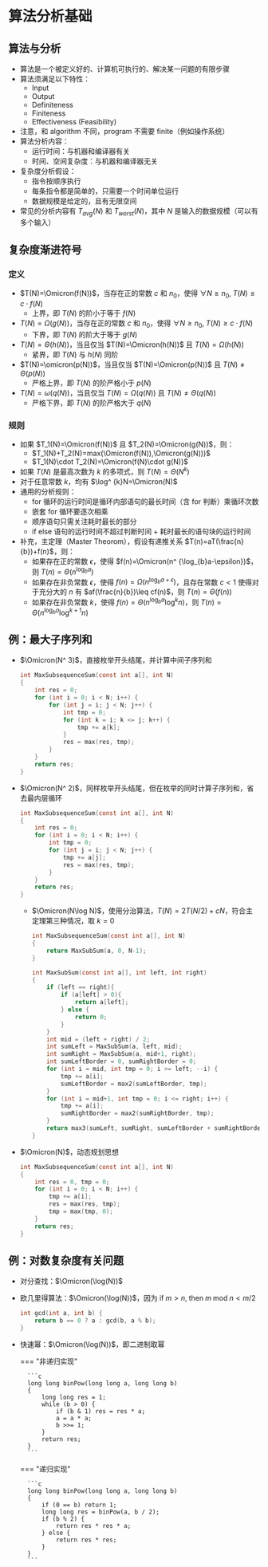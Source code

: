 # 算法分析基础

## 算法与分析

- 算法是一个被定义好的、计算机可执行的、解决某一问题的有限步骤
- 算法须满足以下特性：
    - Input
    - Output
    - Definiteness
    - Finiteness
    - Effectiveness (Feasibility)
- 注意，和 algorithm 不同，program 不需要 finite（例如操作系统）
- 算法分析内容：
    - 运行时间：与机器和编译器有关
    - 时间、空间复杂度：与机器和编译器无关
- 复杂度分析假设：
    - 指令按顺序执行
    - 每条指令都是简单的，只需要一个时间单位运行
    - 数据规模是给定的，且有无限空间
- 常见的分析内容有 $T_{avg}(N)$ 和 $T_{worst}(N)$，其中 $N$ 是输入的数据规模（可以有多个输入）

## 复杂度渐进符号

### 定义

- $T(N)=\Omicron(f(N))$，当存在正的常数 $c$ 和 $n_0$，使得 $\forall N\geq n_0,\;T(N)\leq c\cdot f(N)$
    - 上界，即 $T(N)$ 的阶小于等于 $f(N)$
- $T(N)=\Omega(g(N))$，当存在正的常数 $c$ 和 $n_0$，使得 $\forall N\geq n_0,\;T(N)\geq c\cdot f(N)$
    - 下界，即 $T(N)$ 的阶大于等于 $g(N)$
- $T(N)=\Theta(h(N))$，当且仅当 $T(N)=\Omicron(h(N))$ 且 $T(N)=\Omega(h(N))$
    - 紧界，即 $T(N)$ 与 $h(N)$ 同阶
- $T(N)=\omicron(p(N))$，当且仅当 $T(N)=\Omicron(p(N))$ 且 $T(N)\not =\Theta(p(N))$
    - 严格上界，即 $T(N)$ 的阶严格小于 $p(N)$
- $T(N)=\omega(q(N))$，当且仅当 $T(N)=\Omega(q(N))$ 且 $T(N)\not =\Theta(q(N))$
    - 严格下界，即 $T(N)$ 的阶严格大于 $q(N)$

### 规则

- 如果 $T_1(N)=\Omicron(f(N))$ 且 $T_2(N)=\Omicron(g(N))$，则：
    - $T_1(N)+T_2(N)=max(\Omicron(f(N)),\Omicron(g(N)))$
    - $T_1(N)\cdot T_2(N)=\Omicron(f(N)\cdot g(N))$
- 如果 $T(N)$ 是最高次数为 $k$ 的多项式，则 $T(N)=\Theta(N^ k)$
- 对于任意常数 $k$，均有 $\log^ {k}N=\Omicron(N)$
- 通用的分析规则：
    - for 循环的运行时间是循环内部语句的最长时间（含 for 判断）乘循环次数
    - 嵌套 for 循环要逐次相乘
    - 顺序语句只需关注耗时最长的部分
    - if else 语句的运行时间不超过判断时间 + 耗时最长的语句块的运行时间
- 补充，主定理（Master Theorom），假设有递推关系 $T(n)=aT(\frac{n}{b})+f(n)$，则：
    - 如果存在正的常数 $\epsilon$，使得 $f(n)=\Omicron(n^ {\log_{b}a-\epsilon})$，则 $T(n)=\Theta(n^ {\log_{b}a})$
    - 如果存在非负常数 $\epsilon$，使得 $f(n)=\Omega(n^ {\log_{b}a+\epsilon})$，且存在常数 $c<1$ 使得对于充分大的 $n$ 有 $af(\frac{n}{b})\leq cf(n)$，则 $T(n)=\Theta(f(n))$
    - 如果存在非负常数 $k$，使得 $f(n)=\Theta(n^ {\log_{b}a}\log^ {k}n)$，则 $T(n)=\Theta(n^ {\log_{b}a}\log^ {k+1}n)$

## 例：最大子序列和

- $\Omicron(N^ 3)$，直接枚举开头结尾，并计算中间子序列和

    ```c
    int MaxSubsequenceSum(const int a[], int N)
    {
        int res = 0;
        for (int i = 0; i < N; i++) {
            for (int j = i; j < N; j++) {
                int tmp = 0;
                for (int k = i; k <= j; k++) {
                    tmp += a[k];
                }
                res = max(res, tmp);
            }
        }
        return res;
    }
    ```

- $\Omicron(N^ 2)$，同样枚举开头结尾，但在枚举的同时计算子序列和，省去最内层循环

    ```c
    int MaxSubsequenceSum(const int a[], int N)
    {
        int res = 0;
        for (int i = 0; i < N; i++) {
            int tmp = 0;
            for (int j = i; j < N; j++) {
                tmp += a[j];
                res = max(res, tmp);
            }
        }
        return res;
    }
    ```

  - $\Omicron(N\log N)$，使用分治算法，$T(N)=2T(N/2)+cN$，符合主定理第三种情况，取 $k=0$

    ```c
    int MaxSubsequenceSum(const int a[], int N)
    {
        return MaxSubSum(a, 0, N-1);
    }

    int MaxSubSum(const int a[], int left, int right)
    {
        if (left == right){
            if (a[left] > 0){
                return a[left];
            } else {
                return 0;
            }
        }
        int mid = (left + right) / 2;
        int sumLeft = MaxSubSum(a, left, mid);
        int sumRight = MaxSubSum(a, mid+1, right);
        int sumLeftBorder = 0, sumRightBorder = 0;
        for (int i = mid, int tmp = 0; i >= left; --i) {
            tmp += a[i];
            sumLeftBorder = max2(sumLeftBorder, tmp);
        }
        for (int i = mid+1, int tmp = 0; i <= right; i++) {
            tmp += a[i];
            sumRightBorder = max2(sumRightBorder, tmp);
        }
        return max3(sumLeft, sumRight, sumLeftBorder + sumRightBorder);
    }
    ```

- $\Omicron(N)$，动态规划思想

    ```c
    int MaxSubsequenceSum(const int a[], int N)
    {
        int res = 0, tmp = 0;
        for (int i = 0; i < N; i++) {
            tmp += a[i];
            res = max(res, tmp);
            tmp = max(tmp, 0);
        }
        return res;
    }
    ```

## 例：对数复杂度有关问题

- 对分查找：$\Omicron(\log(N))$
- 欧几里得算法：$\Omicron(\log(N))$，因为 $\text{if}\;m>n,\;\text{then}\;m\;\text{mod}\;n<m/2$

    ```c title="gcd"
    int gcd(int a, int b) {
        return b == 0 ? a : gcd(b, a % b);
    }
    ```

- 快速幂：$\Omicron(\log(N))$，即二进制取幂

    === "非递归实现"

        ```c
        long long binPow(long long a, long long b)
        {
            long long res = 1;
            while (b > 0) {
                if (b & 1) res = res * a;
                a = a * a;
                b >>= 1;
            }
            return res;
        }
        ```

    === "递归实现"

        ```c
        long long binPow(long long a, long long b)
        {
            if (0 == b) return 1;
            long long res = binPow(a, b / 2);
            if (b % 2) {
                return res * res * a;
            } else {
                return res * res;
            }
        }
        ```
